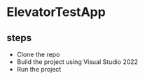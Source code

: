 # ElevatorTestApp

## steps
- Clone the repo
- Build the project using Visual Studio 2022
- Run the project
